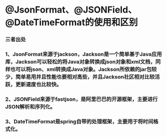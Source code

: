 # @JsonFormat、@JSONField、@DateTimeFormat的使用和区别

### 三者出处

### 1、JsonFormat来源于jackson，Jackson是一个简单基于Java应用库，Jackson可以轻松的将Java对象转换成json对象和xml文档，同样也可以将json、xml转换成Java对象。Jackson所依赖的jar包较少，简单易用并且性能也要相对高些，并且Jackson社区相对比较活跃，更新速度也比较快。 

### 2、JSONField来源于fastjson，是阿里巴巴的开源框架，主要进行JSON解析和序列化。 

### 3、DateTimeFormat是spring自带的处理框架，主要用于将时间格式化。

### 



